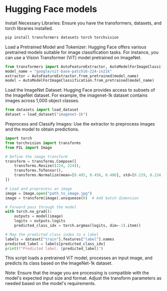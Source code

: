 # Hugging Face models

Install Necessary Libraries: Ensure you have the transformers, datasets, and torch libraries installed.

```bash
pip install transformers datasets torch torchvision
```

Load a Pretrained Model and Tokenizer: Hugging Face offers various pretrained models suitable for image classification tasks. For instance, you can use a Vision Transformer (ViT) model pretrained on ImageNet.

```python
from transformers import AutoFeatureExtractor, AutoModelForImageClassification
model_name = "google/vit-base-patch16-224-in21k"
extractor = AutoFeatureExtractor.from_pretrained(model_name)
model = AutoModelForImageClassification.from_pretrained(model_name)
```

Load the ImageNet Dataset: Hugging Face provides access to subsets of the ImageNet dataset. For example, the imagenet-1k dataset contains images across 1,000 object classes.

```python
from datasets import load_dataset
dataset = load_dataset("imagenet-1k")
```

Preprocess and Classify Images: Use the extractor to preprocess images and the model to obtain predictions.

```python
import torch
from torchvision import transforms
from PIL import Image

# Define the image transform
transform = transforms.Compose([
    transforms.Resize((224, 224)),
    transforms.ToTensor(),
    transforms.Normalize(mean=[0.485, 0.456, 0.406], std=[0.229, 0.224, 0.225]),
])

# Load and preprocess an image
image = Image.open("path_to_image.jpg")
image = transform(image).unsqueeze(0)  # Add batch dimension

# Forward pass through the model
with torch.no_grad():
    outputs = model(image)
    logits = outputs.logits
    predicted_class_idx = torch.argmax(logits, dim=-1).item()

# Map the predicted class index to a label
labels = dataset["train"].features["label"].names
predicted_label = labels[predicted_class_idx]
print(f"Predicted label: {predicted_label}")
```

This script loads a pretrained ViT model, processes an input image, and predicts its class based on the ImageNet-1k dataset.

Note: Ensure that the image you are processing is compatible with the model's expected input size and format.
Adjust the transform parameters as needed based on the model's requirements.
